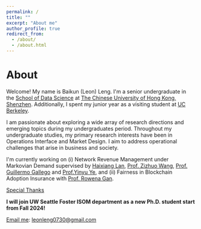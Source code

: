 ```yaml
---
permalink: /
title: ""
excerpt: "About me"
author_profile: true
redirect_from: 
  - /about/
  - /about.html
---
```


About 
======
Welcome! My name is Baikun (Leon) Leng. I'm a senior undergraduate in the [School of Data Science](https://sds.cuhk.edu.cn/en) at [The Chinese University of Hong Kong, Shenzhen](https://www.cuhk.edu.cn/en). Additionally, I spent my junior year as a visiting student at [UC Berkeley](https://www.berkeley.edu/). 

I am passionate about exploring a wide array of research directions and emerging topics during my undergraduates period. Throughout my undergraduate studies, my primary research interests have been in Operations Interface and Market Design. I aim to address operational challenges that arise in business and society.

I'm currently working on (i) Network Revenue Management under Markovian Demand supervised by [Haixiang Lan](https://ieor.columbia.edu/content/haixiang-lan), [Prof. Zizhuo Wang](https://mypage.cuhk.edu.cn/academics/wangzizhuo/), [Prof. Guillermo Gallego](https://scholar.google.com/citations?user=FK7w8QIAAAAJ&hl=zh-CN) and [Prof.Yinyu Ye](https://web.stanford.edu/~yyye/), and (ii) Fairness in Blockchain Adoption Insurance with [Prof. Rowena Gan](https://www.smu.edu/cox/Our-People-and-Community/Faculty/Rowena-J-Gan). 


[Special Thanks](https://docs.google.com/document/d/1OgV9CTCBdbvIVUikvdCwGaxfAh6RPsVJR44k_E-LcNc/edit)<br>

**I will join UW Seattle Foster ISOM department as a new Ph.D. student start from Fall 2024!**

[Email me](mailto:leonleng0730@gmail.com): leonleng0730@gmail.com


